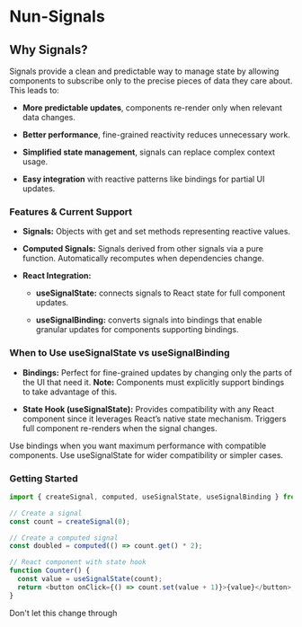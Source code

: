 # Nun-Signals

## Why Signals?
Signals provide a clean and predictable way to manage state by allowing components to subscribe only to the precise pieces of data they care about. This leads to:

* **More predictable updates**, components re-render only when relevant data changes.
* **Better performance**, fine-grained reactivity reduces unnecessary work.
* **Simplified state management**, signals can replace complex context usage.


* **Easy integration** with reactive patterns like bindings for partial UI updates.


### Features & Current Support
* **Signals:** Objects with get and set methods representing reactive values.

* **Computed Signals:** Signals derived from other signals via a pure function. Automatically recomputes when dependencies change.

* **React Integration:**

    * **useSignalState:** connects signals to React state for full component updates.

    * **useSignalBinding:** converts signals into bindings that enable granular updates for components supporting bindings.

### When to Use useSignalState vs useSignalBinding
* **Bindings:**
Perfect for fine-grained updates by changing only the parts of the UI that need it.
**Note:** Components must explicitly support bindings to take advantage of this.

* **State Hook (useSignalState):**
Provides compatibility with any React component since it leverages React’s native state mechanism.
Triggers full component re-renders when the signal changes.

Use bindings when you want maximum performance with compatible components. Use useSignalState for wider compatibility or simpler cases.

### Getting Started

~~~js
import { createSignal, computed, useSignalState, useSignalBinding } from "nun-signals";

// Create a signal
const count = createSignal(0);

// Create a computed signal
const doubled = computed(() => count.get() * 2);

// React component with state hook
function Counter() {
  const value = useSignalState(count);
  return <button onClick={() => count.set(value + 1)}>{value}</button>;
}
~~~


Don't let this change through